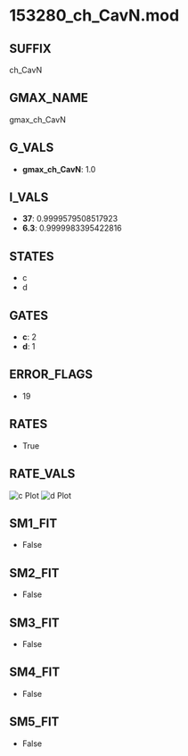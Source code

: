 # 153280_ch_CavN.mod

## SUFFIX

ch_CavN

## GMAX_NAME

gmax_ch_CavN

## G_VALS

- **gmax_ch_CavN**: 1.0

## I_VALS

- **37**: 0.9999579508517923
- **6.3**: 0.9999983395422816

## STATES

- c
- d

## GATES

- **c**: 2
- **d**: 1

## ERROR_FLAGS

- 19

## RATES

- True

## RATE_VALS

![c Plot](/Users/pbozelos/Dropbox/icg-Chai-Panos/supermodels/output_markdown_files/Ca/153280_ch_CavN.mod/images/c.png)
![d Plot](/Users/pbozelos/Dropbox/icg-Chai-Panos/supermodels/output_markdown_files/Ca/153280_ch_CavN.mod/images/d.png)

## SM1_FIT

- False

## SM2_FIT

- False

## SM3_FIT

- False

## SM4_FIT

- False

## SM5_FIT

- False

